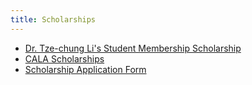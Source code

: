 ```yaml
---
title: Scholarships
---
```

+ [Dr. Tze-chung Li's Student Membership Scholarship](/reward/scholarship/tze-chung/)
+ [CALA Scholarships](/reward/scholarship/cala)
+ [Scholarship Application Form](https://docs.google.com/forms/d/1T-BCox2RBNSIboZwbvWHXxDXs00qQPXnd-RRchoiioc/edit)
